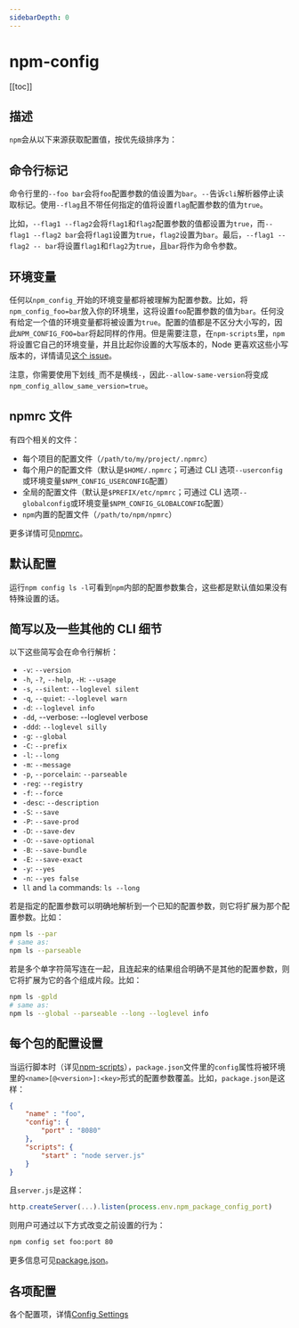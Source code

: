 ```yaml
---
sidebarDepth: 0
---
```


# npm-config

[[toc]]

## 描述

`npm`会从以下来源获取配置值，按优先级排序为：

## 命令行标记

命令行里的`--foo bar`会将`foo`配置参数的值设置为`bar`。`--`告诉`cli`解析器停止读取标记。使用`--flag`且不带任何指定的值将设置`flag`配置参数的值为`true`。

比如，`--flag1 --flag2`会将`flag1`和`flag2`配置参数的值都设置为`true`，而`--flag1 --flag2 bar`会将`flag1`设置为`true`，`flag2`设置为`bar`。最后，`--flag1 --flag2 -- bar`将设置`flag1`和`flag2`为`true`，且`bar`将作为命令参数。

## 环境变量

任何以`npm_config_`开始的环境变量都将被理解为配置参数。比如，将`npm_config_foo=bar`放入你的环境里，这将设置`foo`配置参数的值为`bar`。任何没有给定一个值的环境变量都将被设置为`true`。配置的值都是不区分大小写的，因此`NPM_CONFIG_FOO=bar`将起同样的作用。但是需要注意，在`npm-scripts`里，`npm`将设置它自己的环境变量，并且比起你设置的大写版本的，Node 更喜欢这些小写版本的，详情请见[这个 issue](https://github.com/npm/npm/issues/14528)。

注意，你需要使用下划线`_`而不是横线`-`，因此`--allow-same-version`将变成`npm_config_allow_same_version=true`。

## npmrc 文件

有四个相关的文件：

- 每个项目的配置文件（`/path/to/my/project/.npmrc`）
- 每个用户的配置文件（默认是`$HOME/.npmrc`；可通过 CLI 选项`--userconfig`或环境变量`$NPM_CONFIG_USERCONFIG`配置）
- 全局的配置文件（默认是`$PREFIX/etc/npmrc`；可通过 CLI 选项`--globalconfig`或环境变量`$NPM_CONFIG_GLOBALCONFIG`配置）
- `npm`内置的配置文件（`/path/to/npm/npmrc`）

更多详情可见[npmrc](./npmrc.md)。

## 默认配置

运行`npm config ls -l`可看到`npm`内部的配置参数集合，这些都是默认值如果没有特殊设置的话。

## 简写以及一些其他的 CLI 细节

以下这些简写会在命令行解析：

- `-v`: `--version`
- `-h`, `-?`, `--help`, `-H`: `--usage`
- `-s`, `--silent`: `--loglevel silent`
- `-q`, `--quiet`: `--loglevel warn`
- `-d`: `--loglevel info`
- `-dd`, --verbose: --loglevel verbose
- `-ddd`: `--loglevel silly`
- `-g`: `--global`
- `-C`: `--prefix`
- `-l`: `--long`
- `-m`: `--message`
- `-p`, `--porcelain`: `--parseable`
- `-reg`: `--registry`
- `-f`: `--force`
- `-desc`: `--description`
- `-S`: `--save`
- `-P`: `--save-prod`
- `-D`: `--save-dev`
- `-O`: `--save-optional`
- `-B`: `--save-bundle`
- `-E`: `--save-exact`
- `-y`: `--yes`
- `-n`: `--yes false`
- `ll` and `la` commands: `ls --long`

若是指定的配置参数可以明确地解析到一个已知的配置参数，则它将扩展为那个配置参数。比如：

```sh
npm ls --par
# same as:
npm ls --parseable
```

若是多个单字符简写连在一起，且连起来的结果组合明确不是其他的配置参数，则它将扩展为它的各个组成片段。比如：

```sh
npm ls -gpld
# same as:
npm ls --global --parseable --long --loglevel info
```

## 每个包的配置设置

当运行脚本时（详见[npm-scripts](https://www.npmjs.cn/misc/scripts/)），`package.json`文件里的`config`属性将被环境里的`<name>[@<version>]:<key>`形式的配置参数覆盖。比如，`package.json`是这样：

```json
{
    "name" : "foo",
    "config": {
        "port" : "8080"
    },
    "scripts": {
        "start" : "node server.js"
    }
}
```

且`server.js`是这样：

```js
http.createServer(...).listen(process.env.npm_package_config_port)
```

则用户可通过以下方式改变之前设置的行为：

```sh
npm config set foo:port 80
```

更多信息可见[package.json](https://www.npmjs.cn/files/package.json/)。

## 各项配置

各个配置项，详情[Config Settings](https://www.npmjs.cn/misc/config/#config-settings)
